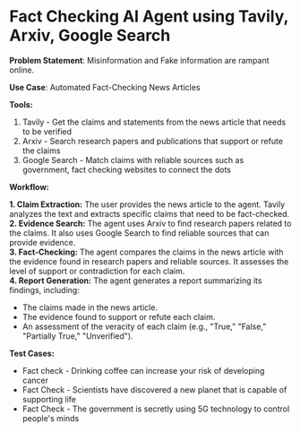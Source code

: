 # Fact Checking AI Agent using Tavily, Arxiv, Google Search

**Problem Statement**: Misinformation and Fake information are rampant online.

**Use Case**: Automated Fact-Checking News Articles

**Tools:**

1. Tavily - Get the claims and statements from the news article that needs to be verified
2. Arxiv - Search research papers and publications that support or refute the claims
3. Google Search - Match claims with reliable sources such as government, fact checking websites to connect the dots

**Workflow:**

**1. Claim Extraction:** The user provides the news article to the agent. Tavily analyzes the text and extracts specific claims that need to be fact-checked.  
**2. Evidence Search:** The agent uses Arxiv to find research papers related to the claims. It also uses Google Search to find reliable sources that can provide evidence.  
**3. Fact-Checking:** The agent compares the claims in the news article with the evidence found in research papers and reliable sources. It assesses the level of support or contradiction for each claim.  
**4. Report Generation:** The agent generates a report summarizing its findings, including:
  * The claims made in the news article.
  * The evidence found to support or refute each claim.
  * An assessment of the veracity of each claim (e.g., "True," "False," "Partially True," "Unverified").

**Test Cases:**

* Fact check - Drinking coffee can increase your risk of developing cancer
* Fact Check - Scientists have discovered a new planet that is capable of supporting life
* Fact Check - The government is secretly using 5G technology to control people's minds
